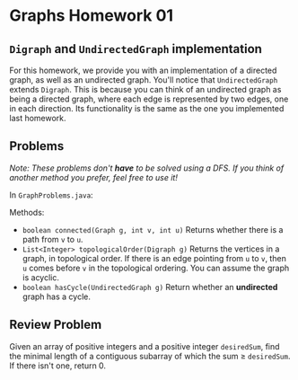 # Graphs Homework 01

## `Digraph` and `UndirectedGraph` implementation

For this homework, we provide you with an implementation of a directed graph, as well as an undirected graph. You'll notice that `UndirectedGraph` extends `Digraph`. This is because you can think of an undirected graph as being a directed graph, where each edge is represented by two edges, one in each direction. Its functionality is the same as the one you implemented last homework.

## Problems

*Note: These problems don't **have** to be solved using a DFS. If you think of another method you prefer, feel free to use it!*

In `GraphProblems.java`:

Methods:

- `boolean connected(Graph g, int v, int u)` Returns whether there is a path from `v` to `u`.
- `List<Integer> topologicalOrder(Digraph g)` Returns the vertices in a graph, in topological order. If there is an edge pointing from `u` to `v`, then `u` comes before `v` in the topological ordering. You can assume the graph is acyclic.
- `boolean hasCycle(UndirectedGraph g)` Return whether an **undirected** graph has a cycle.

## Review Problem

Given an array of positive integers and a positive integer `desiredSum`, find the minimal length of a contiguous subarray of which the sum ≥ `desiredSum`. If there isn't one, return 0.